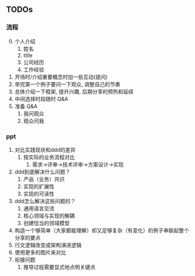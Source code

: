 ## TODOs


### 流程
0. 个人介绍
   1. 姓名
   2. title
   3. 公司经历
   4. 工作经验
1. 开场时/介绍重要概念时加一些互动(提问)
2. 举完第一个例子要问一下观众, 调整自己的节奏
3. 总体介绍一下框架, 提升兴趣, 后期分享的预热和延续
4. 中间选择时段随时 Q&A
5. 准备 Q&A
   1. 我问观众
   2. 观众问我




### ppt
1. 对比实践现状和ddd的差异
   1. 按实际的业务流程对比
      1. 需求->评审->技术评审->方案设计->实现
2. ddd到底解决什么问题？
    1. 产品（业务）共识
    2. 实现的扩展性
    3. 实现的可读性
3. ddd怎么解决这些问题的？
    1. 通用语言交流
    2. 核心领域与实现的解耦
    3. 创建恰当的领域模型
4. 构造一个够简单（大家都能理解）却又足够复杂（有变化）的例子串联起整个分享的要点
5. 行文逻辑改变成架构演进逻辑
6. 使用更多的图片来对比
7. 衔接问题
   1. 推导过程需要显式地点明关键点
